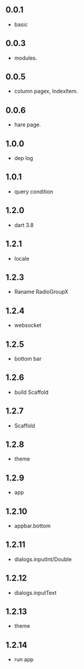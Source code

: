 ## 0.0.1
* basic

## 0.0.3
* modules.

## 0.0.5
* column pagex, IndexItem.

## 0.0.6
* hare page.
## 1.0.0
* dep log

## 1.0.1
* query condition

## 1.2.0
* dart 3.8

## 1.2.1
* locale

## 1.2.3
* Raname RadioGroupX

## 1.2.4 
* websocket

## 1.2.5
* bottom bar

## 1.2.6
* build Scaffold

## 1.2.7
* Scaffold

## 1.2.8
* theme

## 1.2.9
* app

## 1.2.10
* appbar.bottom

## 1.2.11
* dialogs.inputInt/Double

## 1.2.12
* dialogs.inputText

## 1.2.13
* theme

## 1.2.14
* run app